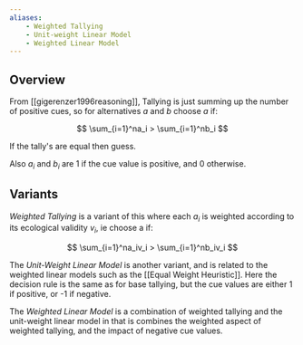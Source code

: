 ```yaml
---
aliases:
    - Weighted Tallying
    - Unit-weight Linear Model
    - Weighted Linear Model
---
```


## Overview

From [[gigerenzer1996reasoning]], Tallying is just summing up the number of positive cues, so for alternatives $a$ and $b$ choose $a$ if:

$$
\sum_{i=1}^na_i > \sum_{i=1}^nb_i
$$

If the tally's are equal then guess.

Also $a_i$ and $b_i$ are $1$ if the cue value is positive, and $0$ otherwise.

## Variants

_Weighted Tallying_ is a variant of this where each $a_i$ is weighted according to its ecological validity $v_i$, ie choose a if:

$$
\sum_{i=1}^na_iv_i > \sum_{i=1}^nb_iv_i
$$

The _Unit-Weight Linear Model_ is another variant, and is related to the weighted linear models such as the [[Equal Weight Heuristic]]. Here the decision rule is the same as for base tallying, but the cue values are either 1 if positive, or -1 if negative.

The _Weighted Linear Model_ is a combination of weighted tallying and the unit-weight linear model in that is combines the weighted aspect of weighted tallying, and the impact of negative cue values.